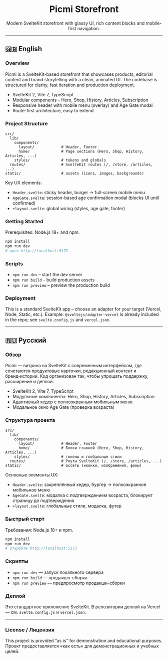 <div align="center">
  <h1>Picmi Storefront</h1>
  <p>Modern SvelteKit storefront with glassy UI, rich content blocks and mobile-first navigation.</p>
</div>

---

## 🇬🇧 English

### Overview

Picmi is a SvelteKit-based storefront that showcases products, editorial content and brand storytelling with a clean, animated UI. The codebase is structured for clarity, fast iteration and production deployment.

- SvelteKit 2, Vite 7, TypeScript
- Modular components – Hero, Shop, History, Articles, Subscription
- Responsive header with mobile menu (overlay) and Age Gate modal
- Route-first architecture, easy to extend

### Project Structure

```
src/
  lib/
    components/
      layout/            # Header, Footer
      home/              # Page sections (Hero, Shop, History, Articles, ...)
    styles/              # tokens and globals
  routes/                # SvelteKit routes (/, /store, /articles, ...)
static/                  # assets (icons, images, backgrounds)
```

Key UX elements:
- `Header.svelte`: sticky header, burger → full-screen mobile menu
- `AgeGate.svelte`: session-based age confirmation modal (blocks UI until confirmed)
- `+layout.svelte`: global wiring (styles, age gate, footer)

### Getting Started

Prerequisites: Node.js 18+ and npm.

```bash
npm install
npm run dev
# open http://localhost:5173
```

### Scripts

- `npm run dev` – start the dev server
- `npm run build` – build production assets
- `npm run preview` – preview the production build

### Deployment

This is a standard SvelteKit app – choose an adapter for your target (Vercel, Node, Static, etc.). Example: `@sveltejs/adapter-vercel` is already included in the repo; see `svelte.config.js` and `vercel.json`.

---

## 🇷🇺 Русский

### Обзор

Picmi — витрина на SvelteKit с современным интерфейсом, где сочетаются продуктовые карточки, редакционный контент и бренд‑истории. Код организован так, чтобы упрощать поддержку, расширение и деплой.

- SvelteKit 2, Vite 7, TypeScript
- Модульные компоненты: Hero, Shop, History, Articles, Subscription
- Адаптивный хедер с полноэкранным мобильным меню
- Модальное окно Age Gate (проверка возраста)

### Структура проекта

```
src/
  lib/
    components/
      layout/            # Header, Footer
      home/              # Блоки главной (Hero, Shop, History, Articles, ...)
    styles/              # токены и глобальные стили
  routes/                # Роуты SvelteKit (/, /store, /articles, ...)
static/                  # ассеты (иконки, изображения, фоны)
```

Основные элементы UX:
- `Header.svelte`: закреплённый хедер, бургер → полноэкранное мобильное меню
- `AgeGate.svelte`: модалка с подтверждением возраста, блокирует страницу до подтверждения
- `+layout.svelte`: глобальные стили, модалка, футер

### Быстрый старт

Требования: Node.js 18+ и npm.

```bash
npm install
npm run dev
# откройте http://localhost:5173
```

### Скрипты

- `npm run dev` — запуск локального сервера
- `npm run build` — продакшн-сборка
- `npm run preview` — предпросмотр продакшн-сборки


### Деплой

Это стандартное приложение SvelteKit. В репозитории деплой на Vercel — см. `svelte.config.js` и `vercel.json`.

---

### License / Лицензия

This project is provided “as is” for demonstration and educational purposes.
Проект предоставляется «как есть» для демонстрационных и учебных целей.
